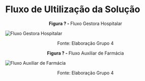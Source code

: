 # Fluxo de Ultilização da Solução

<p align="center"><b>Figura ? - </b> Fluxo Gestora Hospitalar</p>

![Fluxo Gestora Hospitalar](/img/fluxo-mayumi.png)
<p align="center">Fonte: Elaboração Grupo 4</p>


<p align="center"><b>Figura ? - </b> Fluxo Auxiliar de Farmácia</p>

![Fluxo Auxiliar de Farmácia](/img/fluxo-gabriel.png)
<p align="center">Fonte: Elaboração Grupo 4</p>